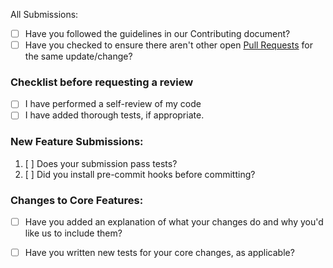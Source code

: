 All Submissions:

* [ ] Have you followed the guidelines in our Contributing document?
* [ ] Have you checked to ensure there aren't other open [Pull Requests](../../pulls) for the same update/change?

<!-- You can erase any parts of this template not applicable to your Pull Request. -->
### Checklist before requesting a review
- [ ] I have performed a self-review of my code
- [ ] I have added thorough tests, if appropriate.

### New Feature Submissions:

1. [ ] Does your submission pass tests?
2. [ ] Did you install pre-commit hooks before committing?

### Changes to Core Features:

* [ ] Have you added an explanation of what your changes do and why you'd like us to include them?
* [ ] Have you written new tests for your core changes, as applicable?

